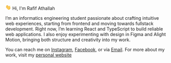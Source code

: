 <img src="https://raw.githubusercontent.com/ABSphreak/ABSphreak/master/gifs/Hi.gif" width="18px" /> Hi, I'm Rafif Athallah

I’m an informatics engineering student passionate about crafting intuitive web experiences, starting from frontend and moving towards fullstack development. Right now, I’m learning React and TypeScript to build reliable web applications. I also enjoy experimenting with design in Figma and Alight Motion, bringing both structure and creativity into my work.

You can reach me on [Instagram](https://instagram.com/rafthllh), [Facebook](https://facebook.com/profile.php?id=100017082106280), or via [Email](mailto:rafifathallah99@gmail.com). For more about my work, visit my [personal website](https://rafthllh.vercel.app)
